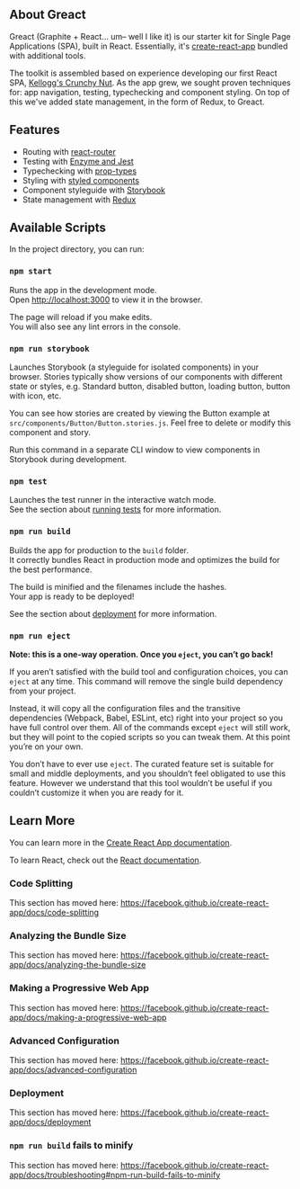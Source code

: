 ## About Greact
Greact (Graphite + React... um– well I like it) is our starter kit for Single Page Applications (SPA), built in React. Essentially, it's [create-react-app](https://github.com/facebook/create-react-app) bundled with additional tools.

The toolkit is assembled based on experience developing our first React SPA, [Kellogg's Crunchy Nut](https://bitbucket.org/graphitedigital/kelloggs-crunchy-nut/src/master/). As the app grew, we sought proven techniques for: app navigation, testing, typechecking and component styling. On top of this we've added state management, in the form of Redux, to Greact.

## Features
* Routing with [react-router](https://reacttraining.com/react-router/)
* Testing with [Enzyme and Jest](https://medium.com/codeclan/testing-react-with-jest-and-enzyme-20505fec4675)
* Typechecking with [prop-types](https://reactjs.org/docs/typechecking-with-proptypes.html)
* Styling with [styled components](https://www.styled-components.com/)
* Component styleguide with [Storybook](https://storybook.js.org/)
* State management with [Redux](https://redux.js.org/)

## Available Scripts

In the project directory, you can run:

### `npm start`

Runs the app in the development mode.<br>
Open [http://localhost:3000](http://localhost:3000) to view it in the browser.

The page will reload if you make edits.<br>
You will also see any lint errors in the console.

### `npm run storybook`

Launches Storybook (a styleguide for isolated components) in your browser. Stories typically show versions of our components with different state or styles, e.g. Standard button, disabled button, loading button, button with icon, etc.

You can see how stories are created by viewing the Button example at `src/components/Button/Button.stories.js`. Feel free to delete or modify this component and story.

Run this command in a separate CLI window to view components in Storybook during development.

### `npm test`

Launches the test runner in the interactive watch mode.<br>
See the section about [running tests](https://facebook.github.io/create-react-app/docs/running-tests) for more information.

### `npm run build`

Builds the app for production to the `build` folder.<br>
It correctly bundles React in production mode and optimizes the build for the best performance.

The build is minified and the filenames include the hashes.<br>
Your app is ready to be deployed!

See the section about [deployment](https://facebook.github.io/create-react-app/docs/deployment) for more information.

### `npm run eject`

**Note: this is a one-way operation. Once you `eject`, you can’t go back!**

If you aren’t satisfied with the build tool and configuration choices, you can `eject` at any time. This command will remove the single build dependency from your project.

Instead, it will copy all the configuration files and the transitive dependencies (Webpack, Babel, ESLint, etc) right into your project so you have full control over them. All of the commands except `eject` will still work, but they will point to the copied scripts so you can tweak them. At this point you’re on your own.

You don’t have to ever use `eject`. The curated feature set is suitable for small and middle deployments, and you shouldn’t feel obligated to use this feature. However we understand that this tool wouldn’t be useful if you couldn’t customize it when you are ready for it.

## Learn More

You can learn more in the [Create React App documentation](https://facebook.github.io/create-react-app/docs/getting-started).

To learn React, check out the [React documentation](https://reactjs.org/).

### Code Splitting

This section has moved here: https://facebook.github.io/create-react-app/docs/code-splitting

### Analyzing the Bundle Size

This section has moved here: https://facebook.github.io/create-react-app/docs/analyzing-the-bundle-size

### Making a Progressive Web App

This section has moved here: https://facebook.github.io/create-react-app/docs/making-a-progressive-web-app

### Advanced Configuration

This section has moved here: https://facebook.github.io/create-react-app/docs/advanced-configuration

### Deployment

This section has moved here: https://facebook.github.io/create-react-app/docs/deployment

### `npm run build` fails to minify

This section has moved here: https://facebook.github.io/create-react-app/docs/troubleshooting#npm-run-build-fails-to-minify
